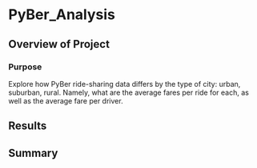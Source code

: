 # PyBer_Analysis

## Overview of Project

### Purpose
Explore how PyBer ride-sharing data differs by the type of city: urban, suburban, rural. Namely, what are the average fares per ride for each, as well as the average fare per driver.

## Results







## Summary
